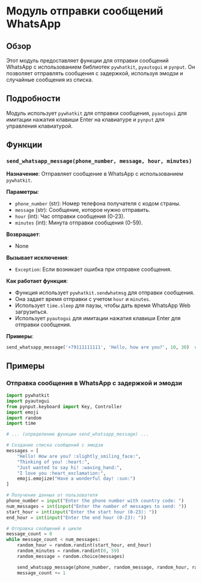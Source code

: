# Модуль отправки сообщений WhatsApp

## Обзор

Этот модуль предоставляет функции для отправки сообщений WhatsApp с использованием библиотек `pywhatkit`, `pyautogui` и `pynput`. Он позволяет отправлять сообщения с задержкой, используя эмодзи и случайные сообщения из списка.

## Подробности

Модуль использует `pywhatkit` для отправки сообщения, `pyautogui` для имитации нажатия клавиши Enter на клавиатуре и `pynput` для управления клавиатурой.

## Функции

### `send_whatsapp_message(phone_number, message, hour, minutes)`

**Назначение**: Отправляет сообщение в WhatsApp с использованием `pywhatkit`.

**Параметры**:
- `phone_number` (str): Номер телефона получателя с кодом страны.
- `message` (str): Сообщение, которое нужно отправить.
- `hour` (int): Час отправки сообщения (0-23).
- `minutes` (int): Минута отправки сообщения (0-59).

**Возвращает**:
- None

**Вызывает исключения**:
- `Exception`: Если возникает ошибка при отправке сообщения.

**Как работает функция**:
- Функция использует `pywhatkit.sendwhatmsg` для отправки сообщения.
- Она задает время отправки с учетом `hour` и `minutes`.
- Использует `time.sleep` для паузы, чтобы дать время WhatsApp Web загрузиться.
- Использует `pyautogui` для имитации нажатия клавиши Enter для отправки сообщения.

**Примеры**:
```python
send_whatsapp_message('+79111111111', 'Hello, how are you?', 10, 30)  # Отправка сообщения в 10:30
```

## Примеры

### Отправка сообщения в WhatsApp с задержкой и эмодзи

```python
import pywhatkit
import pyautogui
from pynput.keyboard import Key, Controller
import emoji
import random
import time

# ... (определение функции send_whatsapp_message) ...

# Создание списка сообщений с эмодзи
messages = [
    "Hello! How are you? :slightly_smiling_face:",
    "Thinking of you! :heart:",
    "Just wanted to say hi! :waving_hand:",
    "I love you :heart_exclamation:",
    emoji.emojize("Have a wonderful day! :sun:")
]

# Получение данных от пользователя
phone_number = input("Enter the phone number with country code: ")
num_messages = int(input("Enter the number of messages to send: "))
start_hour = int(input("Enter the start hour (0-23): "))
end_hour = int(input("Enter the end hour (0-23): "))

# Отправка сообщений в цикле
message_count = 0
while message_count < num_messages:
    random_hour = random.randint(start_hour, end_hour)
    random_minutes = random.randint(0, 59)
    random_message = random.choice(messages)

    send_whatsapp_message(phone_number, random_message, random_hour, random_minutes)
    message_count += 1
```